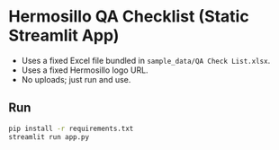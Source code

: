 # Hermosillo QA Checklist (Static Streamlit App)

- Uses a fixed Excel file bundled in `sample_data/QA Check List.xlsx`.
- Uses a fixed Hermosillo logo URL.
- No uploads; just run and use.

## Run
```bash
pip install -r requirements.txt
streamlit run app.py
```
